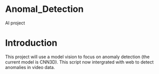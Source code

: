 # Anomal_Detection
AI project
# Introduction
This project will use a model vision to focus on anomaly detection (the current model is CNN3D). This script now intergrated with web to detect anomalies in video data.
